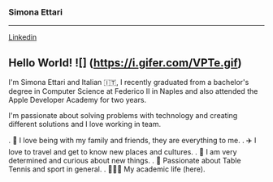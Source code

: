 ### Simona Ettari
--------------------------------------------------------------------------------------------------------------------------
[Linkedin](https://www.linkedin.com/in/simona-ettari-109998187/)

## Hello World! ![] (https://i.gifer.com/VPTe.gif)

I'm Simona Ettari and Italian 🇮🇹, I recently graduated from a bachelor's degree in Computer Science at Federico II in Naples and also attended the Apple Developer Academy for two years.

I'm passionate about solving problems with technology and creating different solutions and I love working in team.

. 🏡 I love being with my family and friends, they are everything to me.
. ✈️ I love to travel and get to know new places and cultures.
. 🧐 I am very determined and curious about new things.
. 🏓 Passionate about Table Tennis and sport in general.
. 👩🏽‍🎓 My academic life (here).
